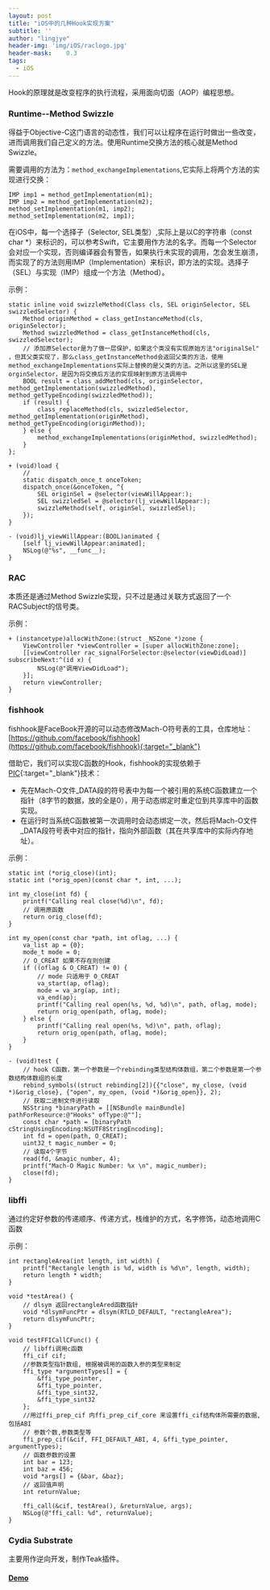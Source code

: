 ```yaml
---
layout: post
title: "iOS中的几种Hook实现方案"
subtitle: ''
author: "lingjye"
header-img: 'img/iOS/raclogo.jpg'
header-mask:	0.3
tags:
  - iOS
---
```


Hook的原理就是改变程序的执行流程，采用面向切面（AOP）编程思想。

### Runtime--Method Swizzle

得益于Objective-C这门语言的动态性，我们可以让程序在运行时做出一些改变，进而调用我们自己定义的方法。使用Runtime交换方法的核心就是Method Swizzle。

需要调用的方法为：`method_exchangeImplementations`,它实际上将两个方法的实现进行交换：

```
IMP imp1 = method_getImplementation(m1);
IMP imp2 = method_getImplementation(m2);
method_setImplementation(m1, imp2);
method_setImplementation(m2, imp1);
```

在iOS中，每一个选择子（Selector, SEL类型）,实际上是以C的字符串（const char *）来标识的，可以参考Swift，它主要用作方法的名字。而每一个Selector会对应一个实现，否则编译器会有警告，如果执行未实现的调用，怎会发生崩溃，而实现了的方法则用IMP（Implementation）来标识，即方法的实现。选择子（SEL）与实现（IMP）组成一个方法（Method）。

示例：

```
static inline void swizzleMethod(Class cls, SEL originSelector, SEL swizzledSelector) {
    Method originMethod = class_getInstanceMethod(cls, originSelector);
    Method swizzledMethod = class_getInstanceMethod(cls, swizzledSelector);
    // 添加原Selector是为了做一层保护，如果这个类没有实现原始方法"originalSel" ，但其父类实现了，那么class_getInstanceMethod会返回父类的方法，使用 method_exchangeImplementations实际上替换的是父类的方法。之所以这里的SEL是orginSelector，是因为将交换后方法的实现映射到原方法调用中
    BOOL result = class_addMethod(cls, originSelector, method_getImplementation(swizzledMethod), method_getTypeEncoding(swizzledMethod));
    if (result) {
        class_replaceMethod(cls, swizzledSelector, method_getImplementation(originMethod), method_getTypeEncoding(originMethod));
    } else {
        method_exchangeImplementations(originMethod, swizzledMethod);
    }
};

+ (void)load {
    //
    static dispatch_once_t onceToken;
    dispatch_once(&onceToken, ^{
        SEL originSel = @selector(viewWillAppear:);
        SEL swizzledSel = @selector(lj_viewWillAppear:);
        swizzleMethod(self, originSel, swizzledSel);
    });
}

- (void)lj_viewWillAppear:(BOOL)animated {
    [self lj_viewWillAppear:animated];
    NSLog(@"%s", __func__);
}

```

### RAC 

本质还是通过Method Swizzle实现，只不过是通过关联方式返回了一个RACSubject的信号类。

示例：

```
+ (instancetype)allocWithZone:(struct _NSZone *)zone {
    ViewController *viewController = [super allocWithZone:zone];
    [[viewController rac_signalForSelector:@selector(viewDidLoad)] subscribeNext:^(id x) {
        NSLog(@"调用ViewDidLoad");
    }];
    return viewController;
}

```

### fishhook

fishhook是FaceBook开源的可以动态修改Mach-O符号表的工具，仓库地址：[https://github.com/facebook/fishhook](https://github.com/facebook/fishhook){:target="_blank"}

借助它，我们可以实现C函数的Hook，fishhook的实现依赖于[PIC](https://en.wikipedia.org/wiki/Position-independent_code){:target="_blank"}技术：

* 先在Mach-O文件_DATA段的符号表中为每一个被引用的系统C函数建立一个指针（8字节的数据，放的全是0），用于动态绑定时重定位到共享库中的函数实现。
* 在运行时当系统C函数被第一次调用时会动态绑定一次，然后将Mach-O文件_DATA段符号表中对应的指针，指向外部函数（其在共享库中的实际内存地址）。

示例：

```
static int (*orig_close)(int);
static int (*orig_open)(const char *, int, ...);

int my_close(int fd) {
    printf("Calling real close(%d)\n", fd);
    // 调用原函数
    return orig_close(fd);
}

int my_open(const char *path, int oflag, ...) {
    va_list ap = {0};
    mode_t mode = 0;
    // O_CREAT 如果不存在则创建
    if ((oflag & O_CREAT) != 0) {
        // mode 只适用于 O_CREAT
        va_start(ap, oflag);
        mode = va_arg(ap, int);
        va_end(ap);
        printf("Calling real open(%s, %d, %d)\n", path, oflag, mode);
        return orig_open(path, oflag, mode);
    } else {
        printf("Calling real open(%s, %d)\n", path, oflag);
        return orig_open(path, oflag, mode);
    }
}

- (void)test {
	// hook C函数，第一个参数是一个rebinding类型结构体数组，第二个参数是第一个参数结构体数组的长度
    rebind_symbols((struct rebinding[2]){{"close", my_close, (void *)&orig_close}, {"open", my_open, (void *)&orig_open}}, 2);
    // 获取二进制文件进行读取
    NSString *binaryPath = [[NSBundle mainBundle] pathForResource:@"Hooks" ofType:@""];
    const char *path = [binaryPath cStringUsingEncoding:NSUTF8StringEncoding];
    int fd = open(path, O_CREAT);
    uint32_t magic_number = 0;
    // 读取4个字节
    read(fd, &magic_number, 4);
    printf("Mach-O Magic Number: %x \n", magic_number);
    close(fd);
}

```

### libffi

通过约定好参数的传递顺序、传递方式，栈维护的方式，名字修饰，动态地调用C函数

示例：

```
int rectangleArea(int length, int width) {
    printf("Rectangle length is %d, width is %d\n", length, width);
    return length * width;
}

void *testArea() {
    // dlsym 返回rectangleAred函数指针
    void *dlsymFuncPtr = dlsym(RTLD_DEFAULT, "rectangleArea");
    return dlsymFuncPtr;
}

void testFFICallCFunc() {
    // libffi调用c函数
    ffi_cif cif;
    //参数类型指针数组, 根据被调用的函数入参的类型来制定
    ffi_type *argumentTypes[] = {
        &ffi_type_pointer,
        &ffi_type_pointer,
        &ffi_type_sint32,
        &ffi_type_sint32
    };
    //用过ffi_prep_cif 内ffi_prep_cif_core 来设置ffi_cif结构体所需要的数据, 包括ABI
    // 参数个数,参数类型等
    ffi_prep_cif(&cif, FFI_DEFAULT_ABI, 4, &ffi_type_pointer, argumentTypes);
    // 函数参数的设置
    int bar = 123;
    int baz = 456;
    void *args[] = {&bar, &baz};
    // 返回值声明
    int returnValue;
    
    ffi_call(&cif, testArea(), &returnValue, args);
    NSLog(@"ffi_call: %d", returnValue);
}

```

### Cydia Substrate

主要用作逆向开发，制作Teak插件。

#### [Demo](https://github.com/lingjye/iOS-Learning/tree/master/Hooks)